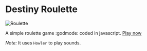 # Destiny Roulette 

<img src="https://media.giphy.com/media/ckEJ3tyoy39UFgpeGq/giphy.gif" alt="Roulette" title="Roulette">


A simple roulette game :godmode: coded in javascript. [Play now]([http://jnfran92.rocks/destiny-roulette/)

*Note:* It uses `Howler` to play sounds.